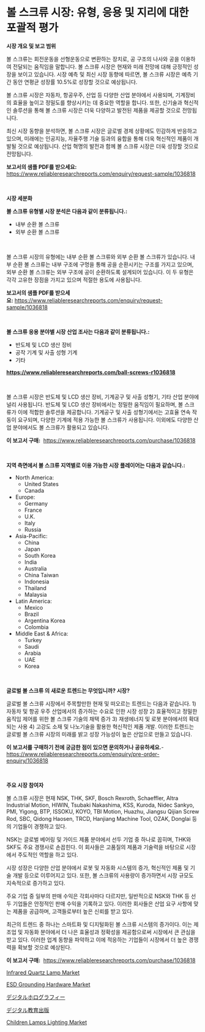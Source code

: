 <p><h1>볼 스크류 시장: 유형, 응용 및 지리에 대한 포괄적 평가</h1></p><p><strong>시장 개요 및 보고 범위</strong></p>
<p><p>볼 스크류는 회전운동을 선형운동으로 변환하는 장치로, 공 구조의 나사와 공을 이용하여 전달되는 움직임을 말합니다. 볼 스크류 시장은 현재와 미래 전망에 대해 긍정적인 성장을 보이고 있습니다. 시장 예측 및 최신 시장 동향에 따르면, 볼 스크류 시장은 예측 기간 동안 연평균 성장률 10.5%로 성장할 것으로 예상됩니다. </p><p>볼 스크류 시장은 자동차, 항공우주, 산업 등 다양한 산업 분야에서 사용되며, 기계장비의 효율을 높이고 정밀도를 향상시키는 데 중요한 역할을 합니다. 또한, 신기술과 혁신적인 솔루션을 통해 볼 스크류 시장은 더욱 다양하고 발전된 제품을 제공할 것으로 전망됩니다.</p><p>최신 시장 동향을 분석하면, 볼 스크류 시장은 글로벌 경제 상황에도 민감하게 반응하고 있으며, 미래에는 인공지능, 자율주행 기술 등과의 융합을 통해 더욱 혁신적인 제품이 개발될 것으로 예상됩니다. 산업 혁명의 발전과 함께 볼 스크류 시장은 더욱 성장할 것으로 전망됩니다.</p></p>
<p><strong>보고서의 샘플 PDF를 받으세요:</strong> <a href="https://www.reliableresearchreports.com/enquiry/request-sample/1036818">https://www.reliableresearchreports.com/enquiry/request-sample/1036818</a></p>
<p>&nbsp;</p>
<p><strong>시장 세분화</strong></p>
<p><strong>볼 스크류 유형별 시장 분석은 다음과 같이 분류됩니다.:</strong></p>
<p><ul><li>내부 순환 볼 스크류</li><li>외부 순환 볼 스크류</li></ul></p>
<p>&nbsp;</p>
<p><p>볼 스크류 시장의 유형에는 내부 순환 볼 스크류와 외부 순환 볼 스크류가 있습니다. 내부 순환 볼 스크류는 내부 구조에 구멍을 통해 공을 순환시키는 구조를 가지고 있으며, 외부 순환 볼 스크류는 외부 구조에 공이 순환하도록 설계되어 있습니다. 이 두 유형은 각각 고유한 장점을 가지고 있으며 적절한 용도에 사용됩니다.</p></p>
<p><strong>보고서의 샘플 PDF를 받으세요:</strong>&nbsp;<a href="https://www.reliableresearchreports.com/enquiry/request-sample/1036818">https://www.reliableresearchreports.com/enquiry/request-sample/1036818</a></p>
<p>&nbsp;</p>
<p><strong> 볼 스크류 응용 분야별 시장 산업 조사는 다음과 같이 분류됩니다.:</strong></p>
<p><ul><li>반도체 및 LCD 생산 장비</li><li>공작 기계 및 사출 성형 기계</li><li>기타</li></ul></p>
<p><strong><a href="https://www.reliableresearchreports.com/ball-screws-r1036818">https://www.reliableresearchreports.com/ball-screws-r1036818</a></strong></p>
<p>&nbsp;</p>
<p><p>볼 스크류 시장은 반도체 및 LCD 생산 장비, 기계공구 및 사출 성형기, 기타 산업 분야에 널리 사용됩니다. 반도체 및 LCD 생산 장비에서는 정밀한 움직임이 필요하며, 볼 스크류가 이에 적합한 솔루션을 제공합니다. 기계공구 및 사출 성형기에서는 고효율 연속 작동이 요구되며, 다양한 기계에 적용 가능한 볼 스크류가 사용됩니다. 이외에도 다양한 산업 분야에서도 볼 스크류가 활용되고 있습니다.</p></p>
<p><strong>이 보고서 구매:</strong>&nbsp; <a href="https://www.reliableresearchreports.com/purchase/1036818">https://www.reliableresearchreports.com/purchase/1036818</a></p>
<p>&nbsp;</p>
<p><strong>지역 측면에서 볼 스크류 지역별로 이용 가능한 시장 플레이어는 다음과 같습니다.:</strong></p>
<p><ul>
    <li>
        North America:
        <ul>
            <li>United States</li>
            <li>Canada</li>
        </ul>
    </li>
    <li>
        Europe:
        <ul>
            <li>Germany</li>
            <li>France</li>
            <li>U.K.</li>
            <li>Italy</li>
            <li>Russia</li>
        </ul>
    </li>
    <li>
        Asia-Pacific:
        <ul>
            <li>China</li>
            <li>Japan</li>
            <li>South Korea</li>
            <li>India</li>
            <li>Australia</li>
            <li>China Taiwan</li>
            <li>Indonesia</li>
            <li>Thailand</li>
            <li>Malaysia</li>
        </ul>
    </li>
    <li>
        Latin America:
        <ul>
            <li>Mexico</li>
            <li>Brazil</li>
            <li>Argentina Korea</li>
            <li>Colombia</li>
        </ul>
    </li>
    <li>
        Middle East & Africa:
        <ul>
            <li>Turkey</li>
            <li>Saudi</li>
            <li>Arabia</li>
            <li>UAE</li>
            <li>Korea</li>
        </ul>
    </li>
    </ul></p>
<p>&nbsp;</p>
<p><strong>글로벌 볼 스크류 의 새로운 트렌드는 무엇입니까? 시장?</strong></p>
<p><p>글로벌 볼 스크류 시장에서 주목할만한 현재 및 떠오르는 트렌드는 다음과 같습니다. 1) 자동차 및 항공 우주 산업에서의 증가하는 수요로 인한 시장 성장 2) 효율적이고 정밀한 움직임 제어를 위한 볼 스크류 기술의 채택 증가 3) 재생에너지 및 로봇 분야에서의 확대되는 사용 4) 고강도 소재 및 나노기술을 활용한 혁신적인 제품 개발. 이러한 트렌드는 글로벌 볼 스크류 시장의 미래를 밝고 성장 가능성이 높은 산업으로 만들고 있습니다.</p></p>
<p><strong>이 보고서를 구매하기 전에 궁금한 점이 있으면 문의하거나 공유하세요.</strong>- <a href="https://www.reliableresearchreports.com/enquiry/pre-order-enquiry/1036818">https://www.reliableresearchreports.com/enquiry/pre-order-enquiry/1036818</a></p>
<p>&nbsp;</p>
<p><strong>주요 시장 참여자</strong></p>
<p><p>볼 스크류 시장은 현재 NSK, THK, SKF, Bosch Rexroth, Schaeffler, Altra Industrial Motion, HIWIN, Tsubaki Nakashima, KSS, Kuroda, Nidec Sankyo, PMI, Yigong, BTP, ISSOKU, KOYO, TBI Motion, Huazhu, Jiangsu Qijian Screw Rod, SBC, Qidong Haosen, TRCD, Hanjiang Machine Tool, OZAK, Donglai 등의 기업들이 경쟁하고 있다.</p><p>NSK는 글로벌 베어링 및 가이드 제품 분야에서 선두 기업 중 하나로 꼽히며, THK와 SKF도 주요 경쟁사로 손꼽힌다. 이 회사들은 고품질의 제품과 기술력을 바탕으로 시장에서 주도적인 역할을 하고 있다.</p><p>시장 성장은 다양한 산업 분야에서 로봇 및 자동화 시스템의 증가, 혁신적인 제품 및 기술 개발 등으로 이루어지고 있다. 또한, 볼 스크류의 사용량이 증가하면서 시장 규모도 지속적으로 증가하고 있다.</p><p>주요 기업 중 일부의 판매 수익은 각회사마다 다르지만, 일반적으로 NSK와 THK 등 선두 기업들은 안정적인 판매 수익을 기록하고 있다. 이러한 회사들은 산업 요구 사항에 맞는 제품을 공급하며, 고객들로부터 높은 신뢰를 받고 있다.</p><p>최근의 트렌드 중 하나는 스마트화 및 디지털화된 볼 스크류 시스템의 증가이다. 이는 제조업 및 자동화 분야에서 더 나은 효율성과 정확성을 제공함으로써 시장에서 큰 관심을 받고 있다. 이러한 업계 동향을 파악하고 이에 적응하는 기업들이 시장에서 더 높은 경쟁력을 확보할 것으로 예상된다.</p></p>
<p><strong>이 보고서 구매:</strong>&nbsp;&nbsp;<a href="https://www.reliableresearchreports.com/purchase/1036818">https://www.reliableresearchreports.com/purchase/1036818</a></p>
<p><p><a href="https://github.com/eeaveuhhh/Market-Research-Report-List-2/blob/main/infrared-quartz-lamp-market.md">Infrared Quartz Lamp Market</a></p><p><a href="https://github.com/khayangel/Market-Research-Report-List-2/blob/main/esd-grounding-hardware-market.md">ESD Grounding Hardware Market</a></p><p><a href="https://github.com/gfggqjbfys368009/Market-Research-Report-List-1/blob/main/701677027147.md">デジタルホログラフィー</a></p><p><a href="https://github.com/qwpelcjko9242629/Market-Research-Report-List-1/blob/main/190023127146.md">デジタル教育出版</a></p><p><a href="https://confirmed-shield-e13.notion.site/Children-Lamps-Lighting-Market-Furnishes-Information-on-Market-Share-Market-Trends-and-Market-Grow-cfbe38d0dd99463a9f68f2a6c7885265">Children Lamps Lighting Market</a></p></p>